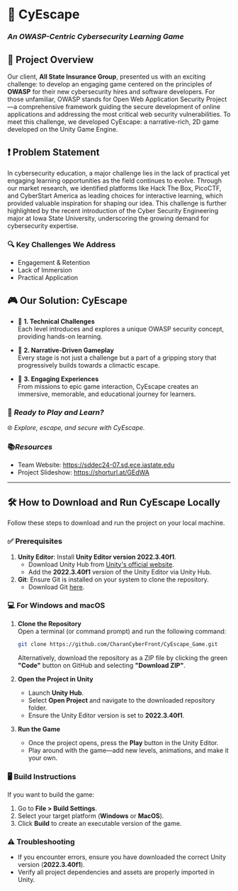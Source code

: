 # 🤖 **CyEscape**  
### *An OWASP-Centric Cybersecurity Learning Game*  

## 🎯 **Project Overview**  
Our client, **All State Insurance Group**, presented us with an exciting challenge: to develop an engaging game centered on the principles of **OWASP** for their new cybersecurity hires and software developers. For those unfamiliar, OWASP stands for Open Web Application Security Project—a comprehensive framework guiding the secure development of online applications and addressing the most critical web security vulnerabilities. To meet this challenge, we developed CyEscape: a narrative-rich, 2D game developed on the Unity Game Engine.

## ❗ **Problem Statement**  
In cybersecurity education, a major challenge lies in the lack of practical yet engaging learning opportunities as the field continues to evolve. Through our market research, we identified platforms like Hack The Box, PicoCTF, and CyberStart America as leading choices for interactive learning, which provided valuable inspiration for shaping our idea. This challenge is further highlighted by the recent introduction of the Cyber Security Engineering major at Iowa State University, underscoring the growing demand for cybersecurity expertise.

### 🔍 **Key Challenges We Address**  
- Engagement & Retention
- Lack of Immersion
- Practical Application

## 🎮 **Our Solution: CyEscape**  

- 🔐 **1. Technical Challenges**  
  Each level introduces and explores a unique OWASP security concept, providing hands-on learning.  

- 📖 **2. Narrative-Driven Gameplay**  
  Every stage is not just a challenge but a part of a gripping story that progressively builds towards a climactic escape.  

- 🌟 **3. Engaging Experiences**  
  From missions to epic game interaction, CyEscape creates an immersive, memorable, and educational journey for learners.


### 🚀 *Ready to Play and Learn?*  
🌐 *Explore, escape, and secure with CyEscape.*  

### 📚*Resources*  
- Team Website: https://sddec24-07.sd.ece.iastate.edu
- Project Slideshow: https://shorturl.at/GEdWA

---

## 🛠️ **How to Download and Run CyEscape Locally**

Follow these steps to download and run the project on your local machine.

### ✅ **Prerequisites**  
1. **Unity Editor**: Install **Unity Editor version 2022.3.40f1**.  
   - Download Unity Hub from [Unity's official website](https://unity.com).  
   - Add the **2022.3.40f1** version of the Unity Editor via Unity Hub.  
2. **Git**: Ensure Git is installed on your system to clone the repository.  
   - Download Git [here](https://git-scm.com/).


### 💻 **For Windows and macOS**  

1. **Clone the Repository**  
   Open a terminal (or command prompt) and run the following command:  
   ```bash
   git clone https://github.com/CharanCyberFront/CyEscape_Game.git
   ```
   Alternatively, download the repository as a ZIP file by clicking the green **"Code"** button on GitHub and selecting **"Download ZIP"**.

2. **Open the Project in Unity**  
   - Launch **Unity Hub**.  
   - Select **Open Project** and navigate to the downloaded repository folder.  
   - Ensure the Unity Editor version is set to **2022.3.40f1**.

3. **Run the Game**  
   - Once the project opens, press the **Play** button in the Unity Editor.  
   - Play around with the game—add new levels, animations, and make it your own.

### 🖥️ **Build Instructions**  
If you want to build the game:  
1. Go to **File > Build Settings**.  
2. Select your target platform (**Windows** or **MacOS**).  
3. Click **Build** to create an executable version of the game.

### ⚠️ **Troubleshooting**  
- If you encounter errors, ensure you have downloaded the correct Unity version (**2022.3.40f1**).  
- Verify all project dependencies and assets are properly imported in Unity.





